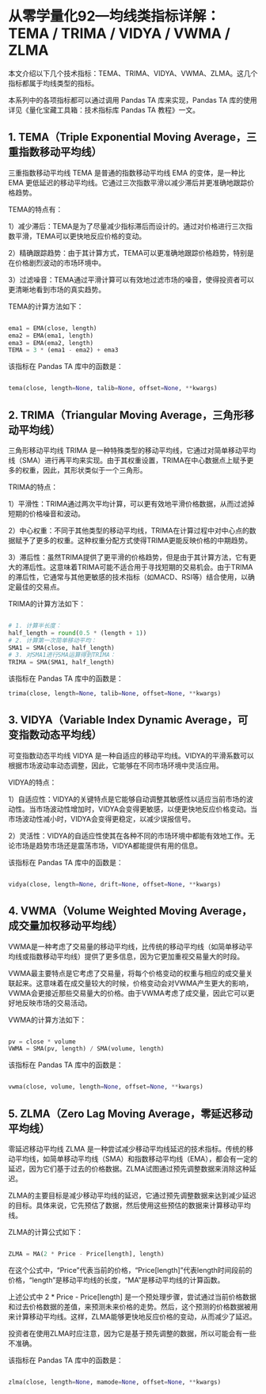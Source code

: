 # 从零学量化92—均线类指标详解：TEMA / TRIMA / VIDYA / VWMA / ZLMA 

本文介绍以下几个技术指标：TEMA、TRIMA、VIDYA、VWMA、ZLMA。这几个指标都属于均线类型的指标。

本系列中的各项指标都可以通过调用 Pandas TA 库来实现，Pandas TA 库的使用详见《量化宝藏工具箱：技术指标库 Pandas TA 教程》一文。

## 1. TEMA（Triple Exponential Moving Average，三重指数移动平均线）

三重指数移动平均线 TEMA 是普通的指数移动平均线 EMA 的变体，是一种比 EMA 更低延迟的移动平均线。它通过三次指数平滑以减少滞后并更准确地跟踪价格趋势。

TEMA的特点有：

1）减少滞后：TEMA是为了尽量减少指标滞后而设计的。通过对价格进行三次指数平滑，TEMA可以更快地反应价格的变动。

2）精确跟踪趋势：由于其计算方式，TEMA可以更准确地跟踪价格趋势，特别是在价格剧烈波动的市场环境中。

3）过滤噪音：TEMA通过平滑计算可以有效地过滤市场的噪音，使得投资者可以更清晰地看到市场的真实趋势。

TEMA的计算方法如下：

```python 

ema1 = EMA(close, length)
ema2 = EMA(ema1, length)
ema3 = EMA(ema2, length)
TEMA = 3 * (ema1 - ema2) + ema3

```

该指标在 Pandas TA 库中的函数是：

```python 

tema(close, length=None, talib=None, offset=None, **kwargs)

```
## 2. TRIMA（Triangular Moving Average，三角形移动平均线）

三角形移动平均线 TRIMA 是一种特殊类型的移动平均线，它通过对简单移动平均线（SMA）进行再平均来实现。由于其权重设置，TRIMA在中心数据点上赋予更多的权重，因此，其形状类似于一个三角形。

TRIMA的特点：

1）平滑性：TRIMA通过两次平均计算，可以更有效地平滑价格数据，从而过滤掉短期的价格噪音和波动。

2）中心权重：不同于其他类型的移动平均线，TRIMA在计算过程中对中心点的数据赋予了更多的权重。这种权重分配方式使得TRIMA更能反映价格的中期趋势。

3）滞后性：虽然TRIMA提供了更平滑的价格趋势，但是由于其计算方法，它有更大的滞后性。这意味着TRIMA可能不适合用于寻找短期的交易机会。由于TRIMA的滞后性，它通常与其他更敏感的技术指标（如MACD、RSI等）结合使用，以确定最佳的交易点。

TRIMA的计算方法如下：
```python

# 1. 计算半长度：
half_length = round(0.5 * (length + 1))
# 2. 计算第一次简单移动平均：
SMA1 = SMA(close, half_length)
# 3. 对SMA1进行SMA运算得到TRIMA：
TRIMA = SMA(SMA1, half_length)
```

该指标在 Pandas TA 库中的函数是：

```python 
trima(close, length=None, talib=None, offset=None, **kwargs)
```

## 3. VIDYA（Variable Index Dynamic Average，可变指数动态平均线）

可变指数动态平均线 VIDYA 是一种自适应的移动平均线。VIDYA的平滑系数可以根据市场波动率动态调整，因此，它能够在不同市场环境中灵活应用。

VIDYA的特点：

1）自适应性：VIDYA的关键特点是它能够自动调整其敏感性以适应当前市场的波动性。当市场波动性增加时，VIDYA会变得更敏感，以便更快地反应价格变动。当市场波动性减小时，VIDYA会变得更稳定，以减少误报信号。

2）灵活性：VIDYA的自适应性使其在各种不同的市场环境中都能有效地工作。无论市场是趋势市场还是震荡市场，VIDYA都能提供有用的信息。

该指标在 Pandas TA 库中的函数是：

```python 

vidya(close, length=None, drift=None, offset=None, **kwargs)
```


## 4. VWMA（Volume Weighted Moving Average，成交量加权移动平均线）

VWMA是一种考虑了交易量的移动平均线，比传统的移动平均线（如简单移动平均线或指数移动平均线）提供了更多信息，因为它更加重视交易量大的时段。

VWMA最主要特点是它考虑了交易量，将每个价格变动的权重与相应的成交量关联起来。这意味着在成交量较大的时候，价格变动会对VWMA产生更大的影响，VWMA会更接近那些交易量大的价格。由于VWMA考虑了成交量，因此它可以更好地反映市场的交易活动。

VWMA的计算方法如下：

```python 

pv = close * volume
VWMA = SMA(pv, length) / SMA(volume, length)

```

该指标在 Pandas TA 库中的函数是：

```python 

vwma(close, volume, length=None, offset=None, **kwargs)

```

## 5. ZLMA（Zero Lag Moving Average，零延迟移动平均线）

零延迟移动平均线 ZLMA 是一种尝试减少移动平均线延迟的技术指标。传统的移动平均线，如简单移动平均线（SMA）和指数移动平均线（EMA），都会有一定的延迟，因为它们基于过去的价格数据。ZLMA试图通过预先调整数据来消除这种延迟。

ZLMA的主要目标是减少移动平均线的延迟，它通过预先调整数据来达到减少延迟的目标。具体来说，它先预估了数据，然后使用这些预估的数据来计算移动平均线。

ZLMA的计算公式如下：

```python

ZLMA = MA(2 * Price - Price[length], length)

```

在这个公式中，“Price”代表当前的价格，“Price[length]”代表length时间段前的价格，“length”是移动平均线的长度，“MA”是移动平均线的计算函数。

上述公式中 2 * Price - Price[length] 是一个预处理步骤，尝试通过当前价格数据和过去价格数据的差值，来预测未来价格的走势。然后，这个预测的价格数据被用来计算移动平均线。这样，ZLMA能够更快地反应价格的变动，从而减少了延迟。

投资者在使用ZLMA时应注意，因为它是基于预先调整的数据，所以可能会有一些不准确。

该指标在 Pandas TA 库中的函数是：

```python 

zlma(close, length=None, mamode=None, offset=None, **kwargs)

```